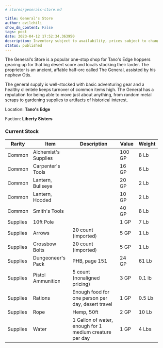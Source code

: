```yaml
---
# stores/generals-store.md

title: General's Store
author: evilchili
show_dm_content: False
tags: post
date: 2023-04-12 17:52:34.363950
description: Inventory subject to availability, prices subject to change, haggle at your own risk. -- The General
status: published
---
```


The General's Store is a popular one-stop shop for Tano's Edge hoppers gearing up for that big desert score and
locals stocking their larder. The proprietor is an ancient, affable half-orc called The General, assisted by his
nephew Otis.

The general supply is well-stocked with basic adventuring gear and a healthy clientele keeps turnover of common
items high. The General has a reputation for being able to move just about anything, from random metal scraps to
gardening supplies to artifacts of historical interest.



Location: **Tano's Edge**

Faction: **Liberty Sisters**


### Current Stock

| Rarity   | Item                 | Description                                             | Value  | Weight |
| -------- | -------------------- | ------------------------------------------------------- | ------ | ------ |
| Common   | Alchemist's Supplies |                                                         | 100 GP | 8 Lb   |
| Common   | Carpenter's Tools    |                                                         | 16 GP  | 6 Lb   |
| Common   | Lantern, Bullseye    |                                                         | 20 GP  | 2 Lb   |
| Common   | Lantern, Hooded      |                                                         | 10 GP  | 2 Lb   |
| Common   | Smith's Tools        |                                                         | 40 GP  | 8 Lb   |
| Supplies | 10ft Pole            |                                                         | 1 GP   | 7 Lb   |
| Supplies | Arrows               | 20 count (imported)                                     | 5 GP   | 1 Lb   |
| Supplies | Crossbow Bolts       | 20 count (imported)                                     | 5 GP   | 1 Lb   |
| Supplies | Dungeoneer's Pack    | PHB, page 151                                           | 24 GP  | 61 Lb  |
| Supplies | Pistol Ammunition    | 5 count (nonaligned pricing)                            | 3 GP   | 0.1 lb |
| Supplies | Rations              | Enough food for one person per day, desert travel       | 1 GP   | 0.5 Lb |
| Supplies | Rope                 | Hemp, 50ft                                              | 2 GP   | 10 Lb  |
| Supplies | Water                | 1 Gallon of water, enough for 1 medium creature per day | 1 GP   | 4 Lbs  | 
